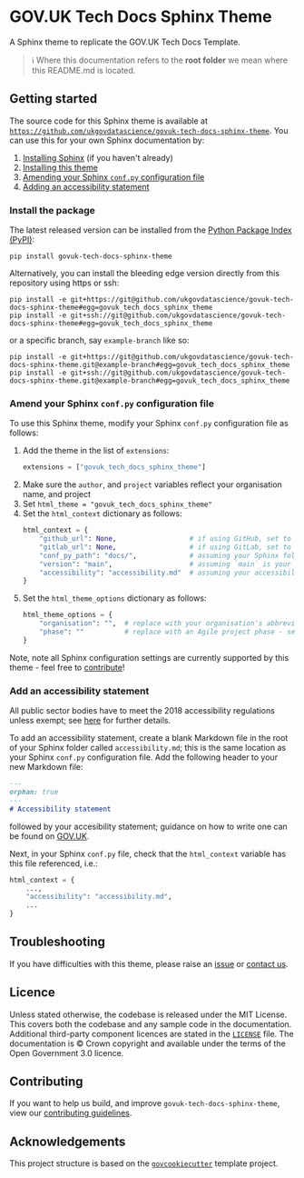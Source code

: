 # GOV.UK Tech Docs Sphinx Theme

A Sphinx theme to replicate the GOV.UK Tech Docs Template.

> ℹ️ Where this documentation refers to the **root folder** we mean where this README.md is located.

## Getting started

The source code for this Sphinx theme is available at
[`https://github.com/ukgovdatascience/govuk-tech-docs-sphinx-theme`][repository]. You can use this for your own Sphinx
documentation by:

1. [Installing Sphinx][sphinx-quickstart] (if you haven't already)
2. [Installing this theme](#install-the-package)
3. [Amending your Sphinx `conf.py` configuration file](#amend-your-sphinx-confpy-configuration-file)
4. [Adding an accessibility statement](#add-an-accessibility-statement)

### Install the package

The latest released version can be installed from the [Python Package Index (PyPI)][pypi]:

```shell
pip install govuk-tech-docs-sphinx-theme
```

Alternatively, you can install the bleeding edge version directly from this repository using https or ssh:

```shell
pip install -e git+https://git@github.com/ukgovdatascience/govuk-tech-docs-sphinx-theme#egg=govuk_tech_docs_sphinx_theme
pip install -e git+ssh://git@github.com/ukgovdatascience/govuk-tech-docs-sphinx-theme#egg=govuk_tech_docs_sphinx_theme
```

or a specific branch, say `example-branch` like so:

```shell
pip install -e git+https://git@github.com/ukgovdatascience/govuk-tech-docs-sphinx-theme.git@example-branch#egg=govuk_tech_docs_sphinx_theme
pip install -e git+ssh://git@github.com/ukgovdatascience/govuk-tech-docs-sphinx-theme.git@example-branch#egg=govuk_tech_docs_sphinx_theme
```


### Amend your Sphinx `conf.py` configuration file

To use this Sphinx theme, modify your Sphinx `conf.py` configuration file as follows:

1. Add the theme in the list of `extensions`:
   ```python
   extensions = ["govuk_tech_docs_sphinx_theme"]
   ```
2. Make sure the `author`, and `project` variables reflect your organisation name, and project
3. Set `html_theme = "govuk_tech_docs_sphinx_theme"`
4. Set the `html_context` dictionary as follows:
   ```python
   html_context = {
       "github_url": None,                  # if using GitHub, set to the URL of your repository as a string
       "gitlab_url": None,                  # if using GitLab, set to the URL of your repository as a string
       "conf_py_path": "docs/",             # assuming your Sphinx folder is called `docs`
       "version": "main",                   # assuming `main` is your repository's default branch
       "accessibility": "accessibility.md"  # assuming your accessibility statement is at `docs/accessibility.md`
   }
   ```
5. Set the `html_theme_options` dictionary as follows:
   ```python
   html_theme_options = {
       "organisation": "",  # replace with your organisation's abbreviation (ideally) or name - long text may not look nice
       "phase": ""          # replace with an Agile project phase - see https://www.gov.uk/service-manual/agile-delivery
   }
   ```

Note, note all Sphinx configuration settings are currently supported by this theme - feel free to
[contribute](#contributing)!

### Add an accessibility statement

All public sector bodies have to meet the 2018 accessibility regulations unless exempt; see
[here][govuk-accessibility] for further details.

To add an accessibility statement, create a blank Markdown file in the root of your Sphinx folder called
`accessibility.md`; this is the same location as your Sphinx `conf.py` configuration file. Add the following header to
your new Markdown file:

```markdown
---
orphan: true
---
# Accessibility statement
```

followed by your accesibility statement; guidance on how to write one can be found on
[GOV.UK][govuk-example-accessibility].

Next, in your Sphinx `conf.py` file, check that the `html_context` variable has this file referenced, i.e.:

```python
html_context = {
    ...,
    "accessibility": "accessibility.md",
    ...
}
```

## Troubleshooting

If you have difficulties with this theme, please raise an [issue][repository-issues] or [contact us][email].

## Licence

Unless stated otherwise, the codebase is released under the MIT License. This covers both the codebase and any sample
code in the documentation. Additional third-party component licences are stated in the [`LICENSE`][license] file. The
documentation is © Crown copyright and available under the terms of the Open Government 3.0 licence.

## Contributing

If you want to help us build, and improve `govuk-tech-docs-sphinx-theme`, view our
[contributing guidelines][contributing].

## Acknowledgements

This project structure is based on the [`govcookiecutter`][govcookiecutter] template project.

[contributing]: ./docs/contributor_guide/CONTRIBUTING.md
[docs-loading-environment-variables]: docs/contributor_guide/loading_environment_variables.md
[email]: mailto:gds-data-science@digital.cabinet-office.gov.uk
[govcookiecutter]: https://github.com/ukgovdatascience/govcookiecutter
[govuk-accessibility]: https://www.gov.uk/guidance/accessibility-requirements-for-public-sector-websites-and-apps
[govuk-example-accessibility]: https://www.gov.uk/government/publications/sample-accessibility-statement/sample-accessibility-statement-for-a-fictional-public-sector-website
[license]: https://github.com/ukgovdatascience/govuk-tech-docs-sphinx-theme/blob/main/LICENSE
[pre-commit]: https://pre-commit.com/
[pypi]: https://pypi.org/project/govuk-tech-docs-sphinx-theme/
[repository]: https://github.com/ukgovdatascience/govuk-tech-docs-sphinx-theme
[repository-issues]: https://github.com/ukgovdatascience/govuk-tech-docs-sphinx-theme/issues/new
[sphinx-quickstart]: https://www.sphinx-doc.org/en/master/usage/quickstart.html#setting-up-the-documentation-sources
